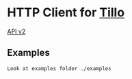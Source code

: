 # HTTP Client for [Tillo](https://www.tillo.io)
[API v2](https://tillo.tech/) 

## Examples 

```
Look at examples folder ./examples
```